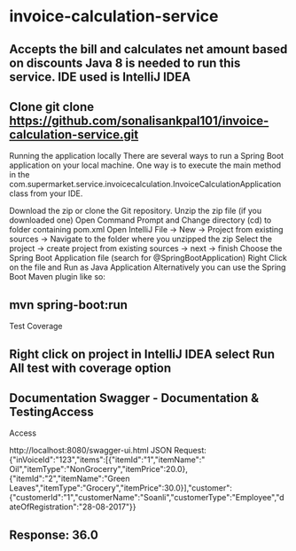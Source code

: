# invoice-calculation-service
Accepts the bill and calculates net amount based on discounts
Java 8 is needed to run this service.
IDE used is IntelliJ IDEA
------------------------------------------------------------------------------------------------------------------------------------------
Clone
git clone https://github.com/sonalisankpal101/invoice-calculation-service.git
-------------------------------------------------------------------------------------------------------------------------------------------
Running the application locally
There are several ways to run a Spring Boot application on your local machine. One way is to execute the main method in the com.supermarket.service.invoicecalculation.InvoiceCalculationApplication class from your IDE.

Download the zip or clone the Git repository.
Unzip the zip file (if you downloaded one)
Open Command Prompt and Change directory (cd) to folder containing pom.xml
Open IntelliJ
File -> New -> Project from existing sources -> Navigate to the folder where you unzipped the zip
Select the project -> create project from existing sources -> next -> finish
Choose the Spring Boot Application file (search for @SpringBootApplication)
Right Click on the file and Run as Java Application
Alternatively you can use the Spring Boot Maven plugin like so:

mvn spring-boot:run
-----------------------------------------------------------------------------------------------------------------------------------------------
Test Coverage 

Right click on project in IntelliJ IDEA select Run All test with coverage option
------------------------------------------------------------------------------------------------------------------------------------------------------
Documentation
Swagger - Documentation & TestingAccess
---------------------------------------------------------------------------------------------------------------------------------------------
Access

http://localhost:8080/swagger-ui.html
JSON Request:
{"inVoiceId":"123","items":[{"itemId":"1","itemName":" Oil","itemType":"NonGrocerry","itemPrice":20.0},{"itemId":"2","itemName":"Green Leaves","itemType":"Grocery","itemPrice":30.0}],"customer":{"customerId":"1","customerName":"Soanli","customerType":"Employee","dateOfRegistration":"28-08-2017"}}

Response:
36.0
-------------------------------------------------------------------------------------------------------------------------------------------------
